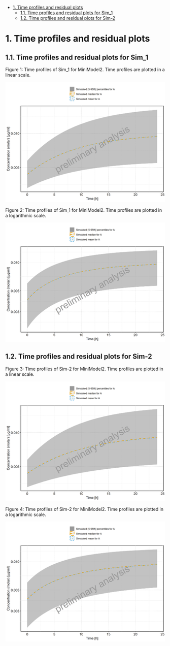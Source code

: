  * [1. Time profiles and residual plots](#1-time-profiles-and-residual-plots)
   * [1.1. Time profiles and residual plots for Sim_1](#11-time-profiles-and-residual-plots-for-sim1)
   * [1.2. Time profiles and residual plots for Sim-2](#12-time-profiles-and-residual-plots-for-sim2)




# 1. Time profiles and residual plots


## 1.1. Time profiles and residual plots for Sim_1


Figure 1: Time profiles of Sim_1 for MiniModel2. Time profiles are plotted in a linear scale.


![](TimeProfiles/Sim_1-timeProfile-Concentration%20(molar)-totalRange.png)


Figure 2: Time profiles of Sim_1 for MiniModel2. Time profiles are plotted in a logarithmic scale.


![](TimeProfiles/Sim_1-timeProfileLog-Concentration%20(molar)-totalRange.png)


## 1.2. Time profiles and residual plots for Sim-2


Figure 3: Time profiles of Sim-2 for MiniModel2. Time profiles are plotted in a linear scale.


![](TimeProfiles/Sim-2-timeProfile-Concentration%20(molar)-totalRange.png)


Figure 4: Time profiles of Sim-2 for MiniModel2. Time profiles are plotted in a logarithmic scale.


![](TimeProfiles/Sim-2-timeProfileLog-Concentration%20(molar)-totalRange.png)


